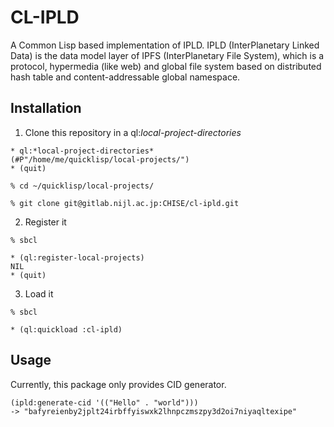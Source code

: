 # CL-IPLD
A Common Lisp based implementation of IPLD.
IPLD (InterPlanetary Linked Data) is the data model layer of IPFS
(InterPlanetary File System), which is a protocol, hypermedia (like
web) and global file system based on distributed hash table and
content-addressable global namespace.



## Installation

1. Clone this repository in a ql:*local-project-directories*

```
* ql:*local-project-directories*
(#P"/home/me/quicklisp/local-projects/")
* (quit)

% cd ~/quicklisp/local-projects/

% git clone git@gitlab.nijl.ac.jp:CHISE/cl-ipld.git
```

2. Register it

```
% sbcl

* (ql:register-local-projects)
NIL
* (quit)
```

3. Load it

```
% sbcl

* (ql:quickload :cl-ipld)
```


## Usage

Currently, this package only provides CID generator.

```
(ipld:generate-cid '(("Hello" . "world")))
-> "bafyreienby2jplt24irbffyiswxk2lhnpczmszpy3d2oi7niyaqltexipe"
```
